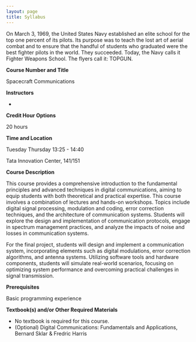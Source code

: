```yaml
---
layout: page
title: Syllabus
---
```


On March 3, 1969, the United States Navy established an elite school for the top one percent of its pilots. Its purpose was to teach the lost art of aerial combat and to ensure that the handful of students who graduated were the best fighter pilots in the world. They succeeded. Today, the Navy calls it Fighter Weapons School. The flyers call it: TOPGUN.

**Course Number and Title**

Spacecraft Communications

**Instructors**

-

**Credit Hour Options**

20 hours

**Time and Location**

Tuesday Thursday 13:25 - 14:40

Tata Innovation Center, 141/151

**Course Description**

This course provides a comprehensive introduction to the fundamental principles and advanced techniques in digital communications, aiming to equip students with both theoretical and practical expertise. This course involves a combination of lectures and hands-on workshops. Topics include digital signal processing, modulation and coding, error correction techniques, and the architecture of communication systems. Students will explore the design and implementation of communication protocols, engage in spectrum management practices, and analyze the impacts of noise and losses in communication systems.

For the final project, students will design and implement a communication system, incorporating elements such as digital modulations, error correction algorithms, and antenna systems. Utilizing software tools and hardware components, students will simulate real-world scenarios, focusing on optimizing system performance and overcoming practical challenges in signal transmission.

**Prerequisites**

Basic programming experience

**Textbook(s) and/or Other Required Materials**

* No textbook is required for this course. 
* (Optional) Digital Communications: Fundamentals and Applications, Bernard Sklar & Fredric Harris